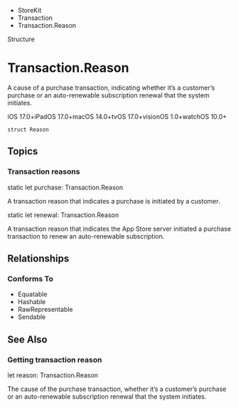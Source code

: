

- StoreKit
- Transaction
-  Transaction.Reason 

Structure

# Transaction.Reason

A cause of a purchase transaction, indicating whether it’s a customer’s purchase or an auto-renewable subscription renewal that the system initiates.

iOS 17.0+iPadOS 17.0+macOS 14.0+tvOS 17.0+visionOS 1.0+watchOS 10.0+

``` source
struct Reason
```

## Topics

### Transaction reasons

static let purchase: Transaction.Reason

A transaction reason that indicates a purchase is initiated by a customer.

static let renewal: Transaction.Reason

A transaction reason that indicates the App Store server initiated a purchase transaction to renew an auto-renewable subscription.

## Relationships

### Conforms To

- Equatable
- Hashable
- RawRepresentable
- Sendable

## See Also

### Getting transaction reason

let reason: Transaction.Reason

The cause of the purchase transaction, whether it’s a customer’s purchase or an auto-renewable subscription renewal that the system initiates.

